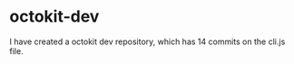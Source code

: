 # octokit-dev

I have created a octokit dev repository, which has <!-- repo-counter -->14<!-- /repo-counter --> commits on the cli.js file.
